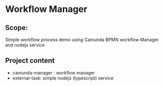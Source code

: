 # Workflow Manager

## Scope:

Simple workflow process demo using Camunda BPMN workflow Manager
and nodejs service

## Project content

* camunda-manager : workflow manager
* external-task: simple nodejs (typescript) service